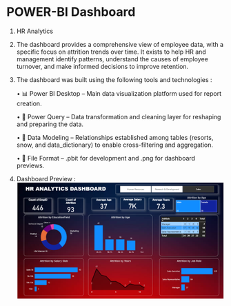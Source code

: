 # POWER-BI Dashboard
1. HR Analytics 

2. The dashboard provides a comprehensive view of employee data, with a specific focus on attrition trends over time. 
   It exists to help HR and management identify patterns, understand the causes of employee turnover, and make informed decisions to improve retention.

3. The dashboard was built using the following tools and technologies :
   
    • 📊 Power BI Desktop – Main data visualization platform used for report creation.
   
    • 📂 Power Query – Data transformation and cleaning layer for reshaping and preparing the data.
   
    • 📝 Data Modeling – Relationships established among tables (resorts, snow, and data_dictionary) to enable cross-filtering and aggregation.
   
    • 📁 File Format – .pbit for development and .png for dashboard previews.


5. Dashboard Preview :
![Dashboard Preview](https://github.com/Nishita494/HR-Analytics-Dashboard/blob/main/Snapshot%20of%20the%20Dashboard.PNG)
